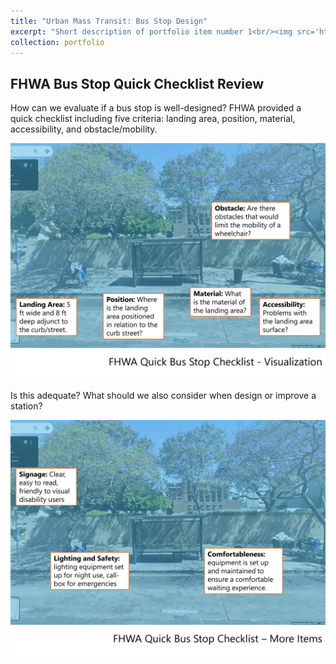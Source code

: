 ```yaml
---
title: "Urban Mass Transit: Bus Stop Design"
excerpt: "Short description of portfolio item number 1<br/><img src='https://thesource.metro.net/wp-content/uploads/2019/12/thumbnail_DSC_3291.jpg'>"
collection: portfolio
---
```


## FHWA Bus Stop Quick Checklist Review

How can we evaluate if a bus stop is well-designed? FHWA provided a quick checklist including five criteria: landing area, position, material, accessibility, and obstacle/mobility. 

![Figure 1. Miles](/images/Slide2.JPG)

Is this adequate? What should we also consider when design or improve a station?

![Figure 2. NYC MTA](/images/Slide3.JPG)

